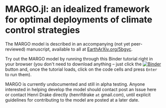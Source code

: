 # MARGO.jl: an idealized framework for optimal deployments of climate control strategies

The MARGO model is described in an accompanying (not yet peer-reviewed) manuscript, available to all at [EarthArXiv.org/5bgyc](https://eartharxiv.org/5bgyc/).

Try out the MARGO model by running through this Binder tutorial right in your browser (you don't need to download anything – just click the [![Binder](https://mybinder.org/badge_logo.svg)](https://mybinder.org/v2/gh/hdrake/MARGO/master?filepath=notebooks%2F0_MARGO_tutorial.ipynb) button and, once the tutorial loads, click on the code cells and press ``Enter`` to run them).

MARGO is currently undocumented and still in alpha testing. Anyone interested in helping develop the model should contact post an Issue here or contact Henri Drake directly (henrifdrake `at` gmail.com), until explicit guidelines for contributing to the model are posted at a later date.
